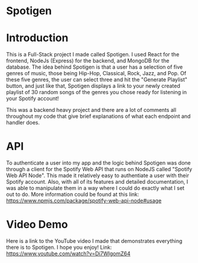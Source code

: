 ﻿# Spotigen

# Introduction
This is a Full-Stack project I made called Spotigen. I used React for the frontend, NodeJs (Express) for the backend, and MongoDB for the database. The idea behind Spotigen is that a user has a selection of five genres of music, those being Hip-Hop, Classical, Rock, Jazz, and Pop. Of these five genres, the user can select three and hit the "Generate Playlist" button, and just like that, Spotigen displays a link to your newly created playlist of 30 random songs of the genres you chose ready for listening in your Spotify account!

 This was a backend heavy project and there are a lot of comments all throughout my code that give brief explanations of what each endpoint and handler does.

# API 
To authenticate a user into my app and the logic behind Spotigen was done through a client for the Spotify Web API that runs on NodeJS called "Spotify Web API Node". This made it relatively easy to authentiate a user with their Spotify account. Also, with all of its features and detailed documentation, I was able to manipulate them in a way where I could do exactly what I set out to do. More information could be found at this link: https://www.npmjs.com/package/spotify-web-api-node#usage

# Video Demo
Here is a link to the YouTube video I made that demonstrates everything there is to Spotigen. I hope you enjoy!
Link: https://www.youtube.com/watch?v=Di7WIgomZ64
